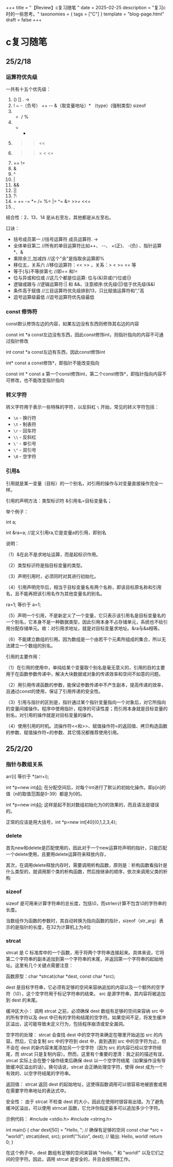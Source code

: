 +++
title = "【Review】c复习随笔 "
date = 2025-02-25
description = "复习c时的一些思考。"
taxonomies = { tags = ["C"] }
template = "blog-page.html"
draft = false
+++

# c复习随笔

## 25/2/18

### 运算符优先级

一共有十五个优先级： 
1. ()  []  .  ->
2. !  ~   -（负号） ++  --   &（取变量地址）*   （type）(强制类型)    sizeof 
3. * / %
4. + - 
5. >> << 
6. > >= < <= 
7. == != 
8. & 
9. ^ 
10. | 
11. &&
12. ||
13. ?:
14. =  +=  -=  *=  /=   %=  |=   ^=   &=   >>=   <<=
15. ,

结合性：2、13、14 是从右至左，其他都是从左至右。

口诀：

- 括号成员第一        //括号运算符[]() 成员运算符.  ->
- 全体单目第二        //所有的单目运算符比如++、 --、 +(正)、 -(负) 、指针运算*、& 
- 乘除余三,加减四     //这个"余"是指取余运算即%
- 移位五，关系六      //移位运算符：<< >> ，关系：> < >= <= 等
- 等于(与)不等排第七  //即== 和!=
- 位与异或和位或      //这几个都是位运算: 位与(&)异或(^)位或(|) 
- 逻辑或跟与          //逻辑运算符:|| 和 &&，注意顺序:优先级(||)低于优先级(&&) 
- 条件高于赋值        //三目运算符优先级排到13，只比赋值运算符和","高
- 逗号运算级最低      //逗号运算符优先级最低

### const 修饰符

const默认修饰左边的内容，如果左边没有东西则修饰其右边的内容 

const int *a   const左边没有东西，因此const修饰int，则指针指向的内容不可通过指针修改 

int const *a   const左边有东西，因此const修饰int 

int* const a   const修饰*，即指针不能改变指向 

const int * const a  第一个const修饰int，第二个const修饰*，即指针指向内容不可修改，也不能改变指针指向

### 转义字符

转义字符用于表示一些特殊的字符，以反斜杠 `\` 开始，常见的转义字符包括：

- `\n` - 换行符
- `\t` - 制表符
- `\r` - 回车符
- `\\` - 反斜杠
- `\'` - 单引号
- `\"` - 双引号
- `\0` - 空字符

### 引用&

引用就是某一变量（目标）的一个别名，对引用的操作与对变量直接操作完全一样。 

引用的声明方法：类型标识符 &引用名=目标变量名； 

举个例子： 

   int a;   

   int &ra=a; //定义引用ra,它是变量a的引用，即别名  

说明：  

   （1）&在此不是求地址运算，而是起标识作用。  

   （2）类型标识符是指目标变量的类型。  

   （3）声明引用时，必须同时对其进行初始化。  

   （4）引用声明完毕后，相当于目标变量名有两个名称，即该目标原名称和引用名，且不能再把该引用名作为其他变量名的别名。  

   ra=1; 等价于 a=1;  

   （5）声明一个引用，不是新定义了一个变量，它只表示该引用名是目标变量名的一个别名，它本身不是一种数据类型，因此引用本身不占存储单元，系统也不给引用分配存储单元。故：对引用求地址，就是对目标变量求地址。&ra与&a相等。  

   （6）不能建立数组的引用。因为数组是一个由若干个元素所组成的集合，所以无法建立一个数组的别名。  

   

引用的主要作用：  

（1）在引用的使用中，单纯给某个变量取个别名是毫无意义的，引用的目的主要用于在函数参数传递中，解决大块数据或对象的传递效率和空间不如意的问题。   

（2）用引用传递函数的参数，能保证参数传递中不产生副本，提高传递的效率，且通过const的使用，保证了引用传递的安全性。   

（3）引用与指针的区别是，指针通过某个指针变量指向一个对象后，对它所指向的变量间接操作。程序中使用指针，程序的可读性差；而引用本身就是目标变量的别名，对引用的操作就是对目标变量的操作。   

（4）使用引用的时机。流操作符<<和>>、赋值操作符=的返回值、拷贝构造函数的参数、赋值操作符=的参数、其它情况都推荐使用引用。

## 25/2/20

### 指针与数组关系

arr[i] 等价于 *(arr+i);

int *p=new int[40]();  在分配空间后，对每个int进行了默认的初始化操作。即p[n]的值（n的取值范围是0-39）都是为0的。 

int *p=new int[40](0);  这样是起不到对数组初始化为0的效果的，而且语法是错误的。

正常的应该是用大括号，int *p=new int[40]{0,1,2,3,4};

### delete

首先new和delete是匹配使用的，因此对于一个new运算符声明的指针，只能匹配一个delete使用，且要用delete运算符来释放内存， 

其次，在调用delete释放内存时，需要调用析构函数，原则是：析构函数看指针是什么类型的，就调用那个类的析构函数，然后按继承的顺序，依次来调用父类的析构

### sizeof

sizeof 是可用来计算字符串的总长度，包括\0，而strlen计算不包含\0的字符串的长度。 

 当数组作为函数的参数时，其自动转换为指向函数的指针，sizeof（str_arg）表示的是指针的长度，在32为计算机上为4位

### strcat

strcat 是 C 标准库中的一个函数，用于将两个字符串连接起来。具体来说，它将第二个字符串的副本追加到第一个字符串的末尾，并返回第一个字符串的起始地址。这里有几个关键点需要注意：

函数原型：char *strcat(char *dest, const char *src);

dest 是目标字符串，它必须有足够的空间来容纳追加的内容以及一个额外的空字符（\0），这个空字符用于标记字符串的结束。
src 是源字符串，其内容将被追加到 dest 的末尾。

缓冲区大小：
调用 strcat 之前，必须确保 dest 数组有足够的空间来容纳 src 中的所有字符以及 dest 中已有的字符和结尾的空字符。如果空间不足，将发生缓冲区溢出，这可能导致未定义行为，包括程序崩溃或安全漏洞。

空字符的处理：
strcat 会查找 dest 中的空字符来确定在哪里开始追加 src 的内容。然后，它会复制 src 中的字符到 dest 中，直到遇到 src 中的空字符为止，但不会在 dest 的新内容末尾添加另一个空字符（因为 src 的内容已经以空字符结尾，而 strcat 只是复制内容）。然而，这里有个重要的澄清：我之前的描述有误，strcat 实际上会在整个操作结束后确保 dest 以一个空字符结尾（如果操作没有导致缓冲区溢出的话）。换句话说，strcat 会正确处理空字符，使得 dest 成为一个有效的、以空字符结尾的字符串。

返回值：
strcat 返回 dest 的起始地址，这使得函数调用可以很容易地被嵌套或用在需要字符串地址的表达式中。

安全性：
由于 strcat 不检查 dest 的大小，因此在使用时很容易出错。为了避免缓冲区溢出，可以使用 strncat 函数，它允许你指定最多可以追加多少个字符。

示例代码：
#include <stdio.h>
#include <string.h>

int main() {
    char dest[50] = "Hello, "; // 确保有足够的空间
    const char *src = "world!";
    strcat(dest, src);
    printf("%s\n", dest); // 输出: Hello, world!
    return 0;
}

在这个例子中，dest 数组有足够的空间来容纳 "Hello, " 和 "world!" 以及它们之间的空字符。因此，调用 strcat 是安全的，并且会按预期工作。